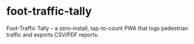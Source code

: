 # foot-traffic-tally
Foot-Traffic Tally – a zero-install, tap-to-count PWA that logs pedestrian traffic and exports CSV/PDF reports.
